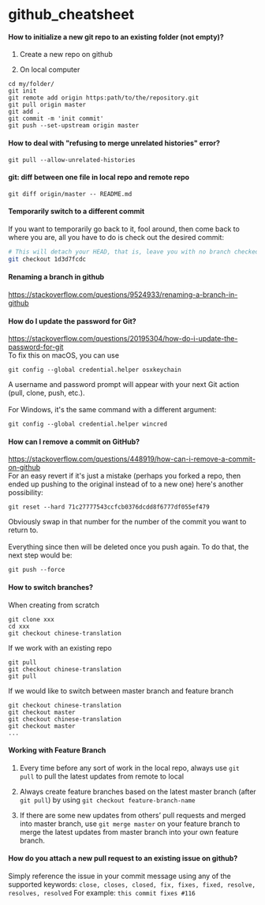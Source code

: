 # github_cheatsheet

#### How to initialize a new git repo to an existing folder (not empty)?

1. Create a new repo on github

2. On local computer
```
cd my/folder/
git init
git remote add origin https:path/to/the/repository.git
git pull origin master
git add .
git commit -m 'init commit'
git push --set-upstream origin master
```

#### How to deal with "refusing to merge unrelated histories" error?
`git pull --allow-unrelated-histories`

#### git: diff between one file in local repo and remote repo
`git diff origin/master -- README.md`

#### Temporarily switch to a different commit
If you want to temporarily go back to it, fool around, then come back to where you are, all you have to do is check out the 
desired commit:

```bash
# This will detach your HEAD, that is, leave you with no branch checked out:
git checkout 1d3d7fcdc
```

#### Renaming a branch in github
https://stackoverflow.com/questions/9524933/renaming-a-branch-in-github

#### How do I update the password for Git?
https://stackoverflow.com/questions/20195304/how-do-i-update-the-password-for-git 
<br>
To fix this on macOS, you can use
```
git config --global credential.helper osxkeychain
```
A username and password prompt will appear with your next Git action (pull, clone, push, etc.).
<br><br>
For Windows, it's the same command with a different argument:
```
git config --global credential.helper wincred
```

#### How can I remove a commit on GitHub?
https://stackoverflow.com/questions/448919/how-can-i-remove-a-commit-on-github
<br>
For an easy revert if it's just a mistake (perhaps you forked a repo, then ended up pushing to the original instead of to a new one) here's another possibility:
```
git reset --hard 71c27777543ccfcb0376dcdd8f6777df055ef479
```
Obviously swap in that number for the number of the commit you want to return to.
<br><br>
Everything since then will be deleted once you push again. To do that, the next step would be:
```
git push --force
```

#### How to switch branches?
When creating from scratch 
```
git clone xxx
cd xxx
git checkout chinese-translation
```
If we work with an existing repo
```
git pull
git checkout chinese-translation
git pull
```
If we would like to switch between master branch and feature branch
```
git checkout chinese-translation
git checkout master
git checkout chinese-translation
git checkout master
...
```

#### Working with Feature Branch
1. Every time before any sort of work in the local repo, always use `git pull` to pull the latest updates from remote to local

2. Always create feature branches based on the latest master branch (after `git pull`) by using `git checkout feature-branch-name`

3. If there are some new updates from others’ pull requests and merged into master branch, use `git merge master` on your feature branch to merge the latest updates from master branch into your own feature branch.

#### How do you attach a new pull request to an existing issue on github?
Simply reference the issue in your commit message using any of the supported keywords:
`close, closes, closed, fix, fixes, fixed, resolve, resolves, resolved`
For example: `this commit fixes #116`
